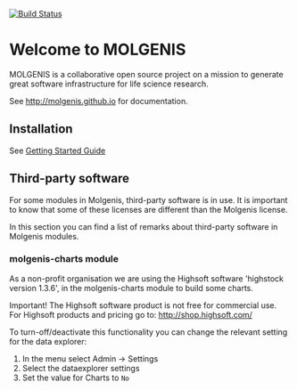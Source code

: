 [![Build Status](http://www.molgenis.org/jenkins/buildStatus/icon?job=molgenis)](http://www.molgenis.org/jenkins/job/molgenis/)

# Welcome to MOLGENIS

MOLGENIS is a collaborative open source project on a mission to generate great software infrastructure for life science research. 

See http://molgenis.github.io for documentation.

## Installation
See [Getting Started Guide](http://molgenis.github.io/develop/start)

## Third-party software
For some modules in Molgenis, third-party software is in use. It is important to know that some of these licenses are different than the Molgenis license.

In this section you can find a list of remarks about third-party software in Molgenis modules.

### molgenis-charts module
As a non-profit organisation we are using the Highsoft software 'highstock version 1.3.6', in the molgenis-charts module to build some charts.

Important! The Highsoft software product is not free for commercial use. For Highsoft products and pricing go to: http://shop.highsoft.com/

To turn-off/deactivate this functionality you can change the relevant setting for the data explorer:  
 1. In the menu select Admin -> Settings
 2. Select the dataexplorer settings
 3. Set the value for Charts to `No`

